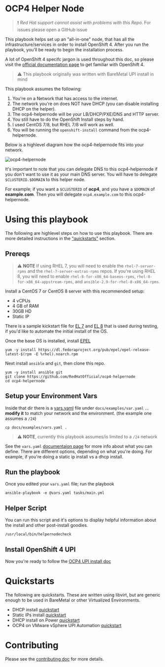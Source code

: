 # OCP4 Helper Node

> :heavy_exclamation_mark: *Red Hat support cannot assist with problems with this Repo*. For issues please open a GitHub issue

This playbook helps set up an "all-in-one" node, that has all the infrastructure/services in order to install OpenShift 4. After you run the playbook, you'll be ready to begin the installation process.

A lot of OpenShift 4 specifc jargon is used throughout this doc, so please visit the [official documentation page](https://docs.openshift.com/container-platform/latest) to get familiar with OpenShift 4.

> :warning: This playbook originally was written with BareMetal UPI install in mind

This playbook assumes the following:

1. You're on a Network that has access to the internet.
2. The network you're on does NOT have DHCP (you can disable installing DHCP on the helper).
3. The ocp4-helpernode will be your LB/DHCP/PXE/DNS and HTTP server.
4. You still have to do the OpenShift Install steps by hand.
5. I used CentOS 7/8, but RHEL 7/8 will work as well.
6. You will be running the `openshift-install` command from the ocp4-helpernode.

Below is a highlevel diagram how the ocp4-helpernode fits into your network.

![ocp4-helpernode](docs/images/hn.png)


It's important to note that you can delegate DNS to this ocp4-helpernode if you don't want to use it as your main DNS server. You will have to delegate `$CLUSTERID.$DOMAIN` to this helper node.

For example; if you want a `$CLUSTERID` of **ocp4**, and you have a `$DOMAIN` of **example.com**. Then you will delegate `ocp4.example.com` to this ocp4-helpernode.

# Using this playbook

The following are highlevel steps on how to use this playbook. There are more detailed instructions in the ["quickstarts"](#quickstarts) section.

## Prereqs

> :warning: **NOTE** If using RHEL 7, you will need to enable the `rhel-7-server-rpms` and the `rhel-7-server-extras-rpms` repos. If you're using RHEL 8, you will need to enable `rhel-8-for-x86_64-baseos-rpms`, `rhel-8-for-x86_64-appstream-rpms`, and `ansible-2.9-for-rhel-8-x86_64-rpms`.


Install a CentOS 7 or CentOS 8 server with this recommended setup:

* 4 vCPUs
* 4 GB of RAM
* 30GB HD
* Static IP

There is a sample kickstart file for [EL 7](docs/examples/helper-ks.cfg) and [EL 8](docs/examples/helper-ks8.cfg) that is used during testing, if you'd like to automate the initial install of the OS.

Once the base OS is installed, install [EPEL](https://fedoraproject.org/wiki/EPEL)

```
yum -y install https://dl.fedoraproject.org/pub/epel/epel-release-latest-$(rpm -E %rhel).noarch.rpm
```

Next install `ansible` and `git`, then clone this repo.

```
yum -y install ansible git
git clone https://github.com/RedHatOfficial/ocp4-helpernode
cd ocp4-helpernode
```

## Setup your Environment Vars

Inside that dir there is a [vars.yaml](docs/examples/vars.yaml) file under `docs/examples/var.yaml` ... **__modify it__** to match your network and the environment. (the example one assumes a `/24`)

```
cp docs/examples/vars.yaml .
```

> :warning: **NOTE**, currently this playbook assumes/is limited to a `/24` network

See the `vars.yaml` [documentaion page](docs/vars-doc.md) for more info about what you can define. There are different options, depending on what you're doing. For example, if you're doing a static ip install vs a dhcp install.


## Run the playbook

Once you edited your `vars.yaml` file; run the playbook

```
ansible-playbook -e @vars.yaml tasks/main.yml
```

## Helper Script

You can run this script and it's options to display helpful information about the install and other post-install goodies.

```
/usr/local/bin/helpernodecheck
```

## Install OpenShift 4 UPI

Now you're ready to follow the [OCP4 UPI install doc](https://docs.openshift.com/container-platform/latest/installing/installing_bare_metal/installing-bare-metal.html#ssh-agent-using_installing-bare-metal)


# Quickstarts

The following are quickstarts. These are written using libvirt, but are generic enough to be used in BareMetal or other Virtualized Environments.


* DHCP install [quickstart](docs/quickstart.md)
* Static IPs install [quickstart](docs/quickstart-static.md)
* DHCP install on Power [quickstart](docs/quickstart-ppc64le.md)
* OCP4 on VMware vSphere UPI Automation [quickstart](https://github.com/RedHatOfficial/ocp4-vsphere-upi-automation)

# Contributing

Please see the [contributing doc](docs/contribute.md) for more details.
